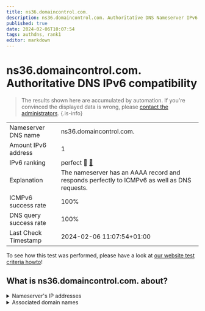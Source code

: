 ```yaml
---
title: ns36.domaincontrol.com.
description: ns36.domaincontrol.com. Authoritative DNS Nameserver IPv6 compatibility
published: true
date: 2024-02-06T10:07:54
tags: authdns, rank1
editor: markdown
---
```


# ns36.domaincontrol.com. Authoritative DNS IPv6 compatibility

> The results shown here are accumulated by automation. If you're convinced the displayed data is wrong, please [contact the administrators](/howto/chat). 
{.is-info}




|   |   |
| - | - |
| Nameserver DNS name | ns36.domaincontrol.com.
| Amount IPv6 address | 1
| IPv6 ranking | perfect :1st_place_medal: [🔗](/howto/ranking) |
| Explanation | The nameserver has an AAAA record and responds perfectly to ICMPv6 as well as DNS requests. |
| ICMPv6 success rate | 100%|
| DNS query success rate | 100% |
| Last Check Timestamp | 2024-02-06 11:07:54+01:00 |

To see how this test was performed, please have a look at [our website test criteria howto](/howto/testcriteria/authdns)!


## What is ns36.domaincontrol.com. about?




<details>
<summary>Nameserver's IP addresses</summary>

2603:5:22b1::12

</details>



<details>
<summary>Associated domain names</summary>

www.pernixtx.com

</details>
